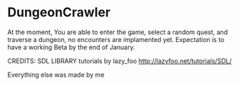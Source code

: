 # DungeonCrawler

At the moment, You are able to enter the game, select a random quest, and traverse a dungeon, no encounters are implamented yet. Expectation is to have a working Beta by the end of January.





CREDITS:
SDL LIBRARY tutorials by lazy_foo
http://lazyfoo.net/tutorials/SDL/

Everything else was made by me
